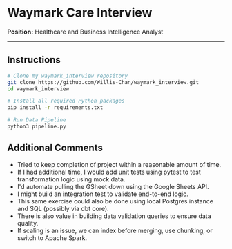 # Waymark Care Interview  
**Position:** Healthcare and Business Intelligence Analyst

---

## Instructions
```bash
# Clone my waymark_interview repository
git clone https://github.com/Willis-Chan/waymark_interview.git
cd waymark_interview

# Install all required Python packages
pip install -r requirements.txt

# Run Data Pipeline
python3 pipeline.py
```

## Additional Comments
- Tried to keep completion of project within a reasonable amount of time.
- If I had additional time, I would add unit tests using pytest to test transformation logic using mock data.
- I'd automate pulling the GSheet down using the Google Sheets API.
- I might build an integration test to validate end-to-end logic.
- This same exercise could also be done using local Postgres instance and SQL (possibly via dbt core).
- There is also value in building data validation queries to ensure data quality.
- If scaling is an issue, we can index before merging, use chunking, or switch to Apache Spark.
